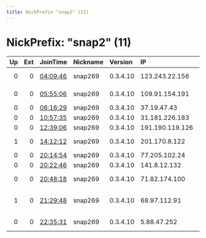 ```yaml
---
title: NickPrefix "snap2" (11)
---
```


# NickPrefix: "snap2" (11)

|   Up |   Ext | JoinTime                                                                                            | Nickname   | Version   | IP              | AS                      | CC   |   ORp |   Dirp | OS    | Contact   |   eFamMembers |
|-----:|------:|:----------------------------------------------------------------------------------------------------|:-----------|:----------|:----------------|:------------------------|:-----|------:|-------:|:------|:----------|--------------:|
|    0 |     0 | [04:09:46](https://metrics.torproject.org/rs.html#details/8A26BA8F882A0572B74E377EA256490377F40426) | snap269    | 0.3.4.10  | 123.243.22.156  | TPG Telecom Limited     | au   | 35173 |      0 | Linux | None      |             1 |
|    0 |     0 | [05:55:06](https://metrics.torproject.org/rs.html#details/FA0ADFBB4A33FB0E92A595E4CD5D54E7F29FE959) | snap269    | 0.3.4.10  | 109.91.154.191  | Liberty Global B.V.     | de   | 45527 |      0 | Linux | None      |             1 |
|    0 |     0 | [06:16:29](https://metrics.torproject.org/rs.html#details/741AB5B0F39A762A86266E9D6705BF2EF59F4807) | snap269    | 0.3.4.10  | 37.19.47.43     | Rostelecom              | ru   | 33483 |      0 | Linux | None      |             1 |
|    0 |     0 | [10:57:35](https://metrics.torproject.org/rs.html#details/FA7114667165D2111BD2138D178ECE2D29BA0335) | snap269    | 0.3.4.10  | 31.181.226.183  | Rostelecom              | ru   | 40545 |      0 | Linux | None      |             1 |
|    0 |     0 | [12:39:06](https://metrics.torproject.org/rs.html#details/9BD6CAA453C905BB1C856833438CA1B4D5226C68) | snap269    | 0.3.4.10  | 191.190.119.126 | CLARO S.A.              | br   | 38171 |      0 | Linux | None      |             1 |
|    1 |     0 | [14:12:12](https://metrics.torproject.org/rs.html#details/51C0B81AF7DF0D85662C2D54CF62CA29C2CCB8D5) | snap269    | 0.3.4.10  | 201.170.8.122   | Uninet S.A. de C.V.     | mx   | 43085 |      0 | Linux | None      |             1 |
|    0 |     0 | [20:14:54](https://metrics.torproject.org/rs.html#details/1254FE2B68D3725863D283295581ABD5596DBB9F) | snap269    | 0.3.4.10  | 77.205.102.24   | SFR SA                  | fr   | 43065 |      0 | Linux | None      |             1 |
|    0 |     0 | [20:22:46](https://metrics.torproject.org/rs.html#details/5291CF750FACFD6683641329491A98CF334D1157) | snap269    | 0.3.4.10  | 141.8.12.132    | Melita Limited          | mt   | 35393 |      0 | Linux | None      |             1 |
|    0 |     0 | [20:48:18](https://metrics.torproject.org/rs.html#details/32BF9049199BC7BA70F9FCFEA5363B52007A686E) | snap269    | 0.3.4.10  | 71.82.174.100   | Charter Communications  | us   | 33271 |      0 | Linux | None      |             1 |
|    1 |     0 | [21:29:48](https://metrics.torproject.org/rs.html#details/3741AD83204C465B73B8185BADDAD604470196D4) | snap269    | 0.3.4.10  | 68.97.112.91    | Cox Communications Inc. | us   | 40317 |      0 | Linux | None      |             1 |
|    0 |     0 | [22:35:31](https://metrics.torproject.org/rs.html#details/3A2A431AD7EC8440D5C716B5ADB9080D60783EC5) | snap269    | 0.3.4.10  | 5.88.47.252     | Vodafone Italia S.p.A.  | it   | 36067 |      0 | Linux | None      |             1 |
